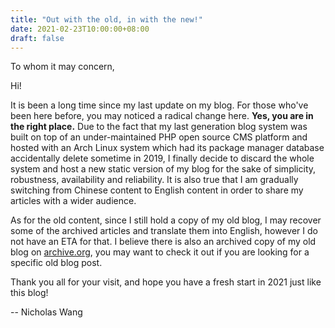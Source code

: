```yaml
---
title: "Out with the old, in with the new!"
date: 2021-02-23T10:00:00+08:00
draft: false
---
```


To whom it may concern,

Hi!

It is been a long time since my last update on my blog. For those who've been 
here before, you may noticed a radical change here. **Yes, you are in the right place.**
Due to the fact that my last generation blog system was built on top of an 
under-maintained PHP open source CMS platform and hosted with an Arch Linux system 
which had its package manager database accidentally delete sometime in 2019, 
I finally decide to discard the whole system and host a new static version of 
my blog for the sake of simplicity, robustness, availability and reliability. 
It is also true that I am gradually switching from Chinese content to English 
content in order to share my articles with a wider audience.

As for the old content, since I still hold a copy of my old blog, I may recover 
some of the archived articles and translate them into English, however I do not
have an ETA for that. I believe there is also an archived copy of my old blog on
[archive.org](https://web.archive.org/web/20210208213630/https://www.nicho1as.wang/), 
you may want to check it out if you are looking for a specific old blog post.

Thank you all for your visit, and hope you have a fresh start in 2021 just like this blog!

--
Nicholas Wang
